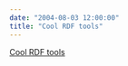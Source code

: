 ```yaml
---
date: "2004-08-03 12:00:00"
title: "Cool RDF tools"
---
```


[Cool RDF tools](/lemire/blog/2004/08-03-cool-rdf-tools)


